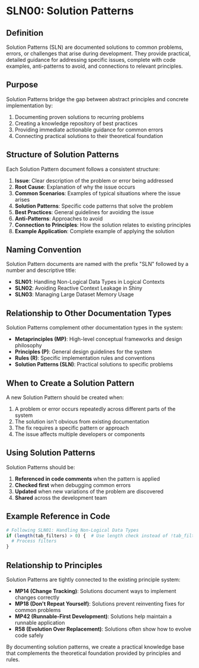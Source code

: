 # SLN00: Solution Patterns

## Definition
Solution Patterns (SLN) are documented solutions to common problems, errors, or challenges that arise during development. They provide practical, detailed guidance for addressing specific issues, complete with code examples, anti-patterns to avoid, and connections to relevant principles.

## Purpose
Solution Patterns bridge the gap between abstract principles and concrete implementation by:

1. Documenting proven solutions to recurring problems
2. Creating a knowledge repository of best practices
3. Providing immediate actionable guidance for common errors
4. Connecting practical solutions to their theoretical foundation

## Structure of Solution Patterns

Each Solution Pattern document follows a consistent structure:

1. **Issue**: Clear description of the problem or error being addressed
2. **Root Cause**: Explanation of why the issue occurs
3. **Common Scenarios**: Examples of typical situations where the issue arises
4. **Solution Patterns**: Specific code patterns that solve the problem
5. **Best Practices**: General guidelines for avoiding the issue
6. **Anti-Patterns**: Approaches to avoid
7. **Connection to Principles**: How the solution relates to existing principles
8. **Example Application**: Complete example of applying the solution

## Naming Convention

Solution Pattern documents are named with the prefix "SLN" followed by a number and descriptive title:

- **SLN01**: Handling Non-Logical Data Types in Logical Contexts
- **SLN02**: Avoiding Reactive Context Leakage in Shiny
- **SLN03**: Managing Large Dataset Memory Usage

## Relationship to Other Documentation Types

Solution Patterns complement other documentation types in the system:

- **Metaprinciples (MP)**: High-level conceptual frameworks and design philosophy
- **Principles (P)**: General design guidelines for the system
- **Rules (R)**: Specific implementation rules and conventions
- **Solution Patterns (SLN)**: Practical solutions to specific problems

## When to Create a Solution Pattern

A new Solution Pattern should be created when:

1. A problem or error occurs repeatedly across different parts of the system
2. The solution isn't obvious from existing documentation
3. The fix requires a specific pattern or approach
4. The issue affects multiple developers or components

## Using Solution Patterns

Solution Patterns should be:

1. **Referenced in code comments** when the pattern is applied
2. **Checked first** when debugging common errors
3. **Updated** when new variations of the problem are discovered
4. **Shared** across the development team

## Example Reference in Code

```r
# Following SLN01: Handling Non-Logical Data Types
if (length(tab_filters) > 0) {  # Use length check instead of !tab_filters
  # Process filters
}
```

## Relationship to Principles

Solution Patterns are tightly connected to the existing principle system:

- **MP14 (Change Tracking)**: Solutions document ways to implement changes correctly
- **MP18 (Don't Repeat Yourself)**: Solutions prevent reinventing fixes for common problems
- **MP42 (Runnable-First Development)**: Solutions help maintain a runnable application
- **R58 (Evolution Over Replacement)**: Solutions often show how to evolve code safely

By documenting solution patterns, we create a practical knowledge base that complements the theoretical foundation provided by principles and rules.